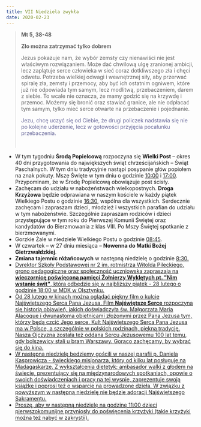 ```yaml
---
title: VII Niedziela zwykła
date: 2020-02-23
---
```


> **Mt 5, 38-48**
>
> **Zło można zatrzymać tylko dobrem**
>
> Jezus pokazuje nam, że wybór zemsty czy nienawiści nie jest właściwym rozwiązaniem. Może dać chwilową ulgę zranionej ambicji, lecz zaplątuje serce człowieka w sieć coraz dotkliwszego zła i chęci odwetu. Potrzeba wielkiej odwagi i wewnętrznej siły, aby przerwać spiralę zła, zemsty i przemocy, aby być ich ostatnim ogniwem, które już nie odpowiada tym samym, lecz modlitwą, przebaczeniem, darem z siebie. To wcale nie oznacza, że mamy godzić się na krzywdę i przemoc. Możemy się bronić oraz stawiać granice, ale nie odpłacać tym samym, tylko mieć serce otwarte na przebaczenie i pojednanie.
>
> <span style="color: #666699;">Jezu, chcę uczyć się od Ciebie, że drugi policzek nadstawia się nie po kolejne uderzenie, lecz w gotowości przyjęcia pocałunku przebaczenia. </span>
>
> &nbsp;


- W tym tygodniu **Środą Popielcową** rozpoczyna się **Wielki Post** – okres 40 dni przygotowania do największych świąt chrześcijańskich – Świąt Paschalnych. W tym dniu tradycyjnie nastąpi posypanie głów popiołem na znak pokuty. Msze Święte w tym dniu o godzinie <u>10:00</u> i <u>17:00</u>. Przypominam, że w Środę Popielcową obowiązuje post ścisły.
- Zachęcam do udziału w nabożeństwach wielkopostnych. **Droga Krzyżowa** będzie odprawiana w naszym kościele w każdy piątek Wielkiego Postu o godzinie <u>16:30</u>, wspólna dla wszystkich. Serdecznie zachęcam i zapraszam dzieci, młodzież i wszystkich parafian do udziału w tym nabożeństwie. Szczególnie zapraszam rodziców i dzieci przystępujące w tym roku do Pierwszej Komunii Świętej oraz kandydatów do Bierzmowania z klas VIII. Po Mszy Świętej spotkanie z bierzmowanymi.
- Gorzkie Żale w niedziele Wielkiego Postu o godzinie <u>08:45</u>.
- W czwartek – w 27 dniu miesiąca – **Nowenna do Matki Bożej Gietrzwałdzkiej**.
- **Zmiana tajemnic różańcowych** w następną niedzielę o godzinie <u>8:30<u>.
- Dyrektor Szkoły Podstawowej nr 2 im. rotmistrza Witolda Pileckiego, grono pedagogiczne oraz społeczność uczniowska zapraszają na **wieczornicę poświęconą pamięci Żołnierzy Wyklętych pt. "Nim wstanie świt"**, która odbędzie się w najbliższy piątek - 28 lutego o godzinie <u>18:00<u> w MDK w Olsztynku.
- Od 28 lutego w kinach można oglądać piękny film o kulcie Najświętszego Serca Pana Jezusa. Film **Najświętsze Serce** rozpoczyna się historią objawień, jakich doświadczyła św. Małgorzata Maria Alacoque i dwunastoma obietnicami złożonymi przez Pana Jezusa tym, którzy będą czcić Jego serce. Kult Najświętszego Serca Pana Jezusa ma w Polsce, a szczególnie w polskich rodzinach, piękną tradycję. Nasza Ojczyzna została też oddana Sercu Jezusowemu 100 lat temu, gdy bolszewicy stali u bram Warszawy. Gorąco zachęcamy, by wybrać się do kina.
- W następną niedzielę bedziemy gościli w naszej parafii p. Daniela Kasprowicza - świeckiego misjonarza, który od kilku lat posługuje na Madagaskarze. Z wykształcenia dietetyk; ambasador walki z głodem na świecie, prezentujący się na międzynarodowych spotkaniach, opowie o swoich doświadczeniach i pracy na tej wyspie, zaprezentuje swoją książkę i poprosi też o wsparcie na prowadzone dzieła. W związku z powyższym w następną niedzielę nie będzie adoracji Najświętszego Sakramentu.
- Proszę, aby w następną niedzielę na godzinę 11:00 dzieci pierwszokomunijne przyniosły do poświęcenia krzyżyki (takie krzyżyki można też nabyć w zakrystii).
